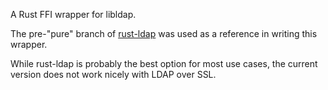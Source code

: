 A Rust FFI wrapper for libldap.

The pre-"pure" branch of [rust-ldap](https://github.com/Dean4Devil/rust-ldap) was used as a reference in writing this wrapper. 

While rust-ldap is probably the best option for most use cases, the current version does not work nicely with LDAP over SSL.
